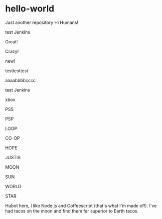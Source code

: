 # hello-world
Just another repository
Hi Humans!

test Jenkins

Great!

Crazy!

new!

testtesttest

aaaabbbbcccc

test Jenkins

xbox

PS5

PSP

LOOP

CO-OP

HOPE

JUSTIS

MOON

SUN

WORLD

STAR

Hubot here, I like Node.js and Coffeescript (that's what I'm made of!).
I've had tacos on the moon and find them far superior to Earth tacos.
